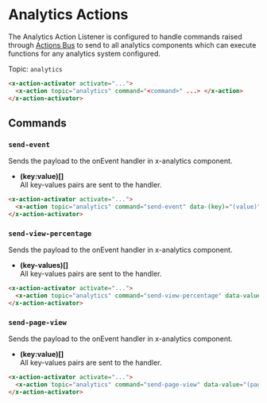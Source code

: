 # Analytics Actions

The Analytics Action Listener is configured to handle commands raised through [Actions Bus](/actions/event-bus)
to send to all analytics components which can execute functions for any analytics system configured.

Topic: `analytics`

```html
<x-action-activator activate="...">
  <x-action topic="analytics" command="<command>" ...> </x-action>
</x-action-activator>
```

## Commands

### `send-event`

Sends the payload to the onEvent handler in x-analytics component.

* **(key:value)[]**\
  All key-values pairs are sent to the handler.

```html
<x-action-activator activate="...">
  <x-action topic="analytics" command="send-event" data-(key)="(value)"> </x-action>
</x-action-activator>
```

### `send-view-percentage`

Sends the payload to the onEvent handler in x-analytics component.

* **(key-values)[]**\
  All key-values pairs are sent to the handler.

```html
<x-action-activator activate="...">
  <x-action topic="analytics" command="send-view-percentage" data-value="(value)"> </x-action>
</x-action-activator>
```

### `send-page-view`

Sends the payload to the onEvent handler in x-analytics component.

* **(key:value)[]**\
  All key-values pairs are sent to the handler.

```html
<x-action-activator activate="...">
  <x-action topic="analytics" command="send-page-view" data-value="(page)"> </x-action>
</x-action-activator>
```
